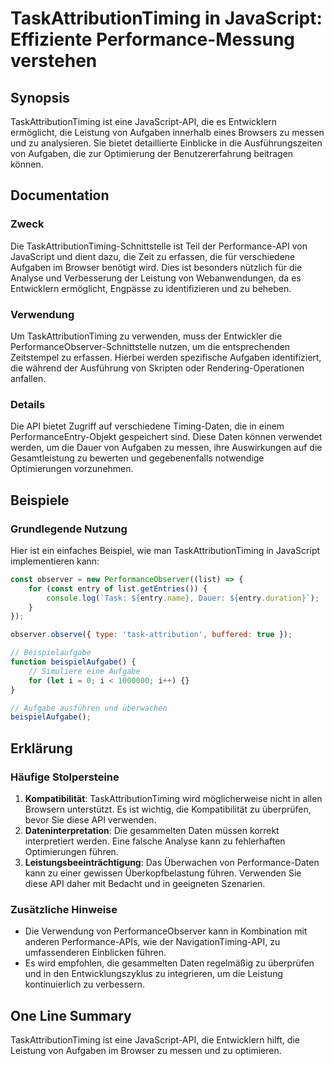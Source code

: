 <!--
Meta Description: # TaskAttributionTiming in JavaScript: Effiziente Performance-Messung verstehen ## Synopsis TaskAttributionTiming ist eine JavaScript-API, die es Entw...
Meta Keywords: die, von, und, taskattributiontiming, api
-->

# TaskAttributionTiming in JavaScript: Effiziente Performance-Messung verstehen

## Synopsis
TaskAttributionTiming ist eine JavaScript-API, die es Entwicklern ermöglicht, die Leistung von Aufgaben innerhalb eines Browsers zu messen und zu analysieren. Sie bietet detaillierte Einblicke in die Ausführungszeiten von Aufgaben, die zur Optimierung der Benutzererfahrung beitragen können.

## Documentation
### Zweck
Die TaskAttributionTiming-Schnittstelle ist Teil der Performance-API von JavaScript und dient dazu, die Zeit zu erfassen, die für verschiedene Aufgaben im Browser benötigt wird. Dies ist besonders nützlich für die Analyse und Verbesserung der Leistung von Webanwendungen, da es Entwicklern ermöglicht, Engpässe zu identifizieren und zu beheben.

### Verwendung
Um TaskAttributionTiming zu verwenden, muss der Entwickler die PerformanceObserver-Schnittstelle nutzen, um die entsprechenden Zeitstempel zu erfassen. Hierbei werden spezifische Aufgaben identifiziert, die während der Ausführung von Skripten oder Rendering-Operationen anfallen.

### Details
Die API bietet Zugriff auf verschiedene Timing-Daten, die in einem PerformanceEntry-Objekt gespeichert sind. Diese Daten können verwendet werden, um die Dauer von Aufgaben zu messen, ihre Auswirkungen auf die Gesamtleistung zu bewerten und gegebenenfalls notwendige Optimierungen vorzunehmen.

## Beispiele
### Grundlegende Nutzung
Hier ist ein einfaches Beispiel, wie man TaskAttributionTiming in JavaScript implementieren kann:

```javascript
const observer = new PerformanceObserver((list) => {
    for (const entry of list.getEntries()) {
        console.log(`Task: ${entry.name}, Dauer: ${entry.duration}`);
    }
});

observer.observe({ type: 'task-attribution', buffered: true });

// Beispielaufgabe
function beispielAufgabe() {
    // Simuliere eine Aufgabe
    for (let i = 0; i < 1000000; i++) {}
}

// Aufgabe ausführen und überwachen
beispielAufgabe();
```

## Erklärung
### Häufige Stolpersteine
1. **Kompatibilität**: TaskAttributionTiming wird möglicherweise nicht in allen Browsern unterstützt. Es ist wichtig, die Kompatibilität zu überprüfen, bevor Sie diese API verwenden.
2. **Dateninterpretation**: Die gesammelten Daten müssen korrekt interpretiert werden. Eine falsche Analyse kann zu fehlerhaften Optimierungen führen.
3. **Leistungsbeeinträchtigung**: Das Überwachen von Performance-Daten kann zu einer gewissen Überkopfbelastung führen. Verwenden Sie diese API daher mit Bedacht und in geeigneten Szenarien.

### Zusätzliche Hinweise
- Die Verwendung von PerformanceObserver kann in Kombination mit anderen Performance-APIs, wie der NavigationTiming-API, zu umfassenderen Einblicken führen.
- Es wird empfohlen, die gesammelten Daten regelmäßig zu überprüfen und in den Entwicklungszyklus zu integrieren, um die Leistung kontinuierlich zu verbessern.

## One Line Summary
TaskAttributionTiming ist eine JavaScript-API, die Entwicklern hilft, die Leistung von Aufgaben im Browser zu messen und zu optimieren.